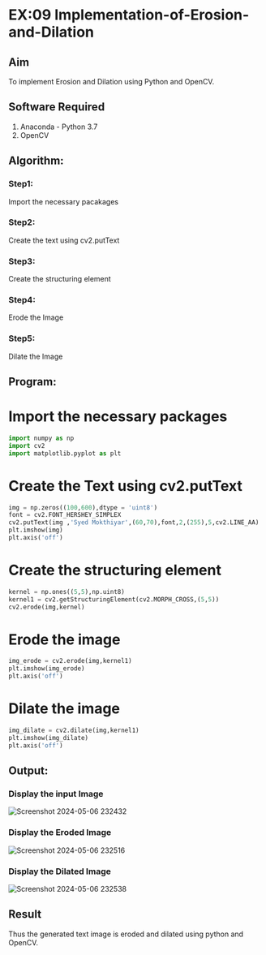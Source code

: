 # EX:09 Implementation-of-Erosion-and-Dilation
## Aim
To implement Erosion and Dilation using Python and OpenCV.
## Software Required
1. Anaconda - Python 3.7
2. OpenCV
## Algorithm:
### Step1:
Import the necessary pacakages

### Step2:
Create the text using cv2.putText

### Step3:
Create the structuring element

### Step4:
Erode the Image

### Step5:
Dilate the Image


## Program:


# Import the necessary packages
```python
import numpy as np
import cv2
import matplotlib.pyplot as plt
```

# Create the Text using cv2.putText
```python
img = np.zeros((100,600),dtype = 'uint8')
font = cv2.FONT_HERSHEY_SIMPLEX
cv2.putText(img ,'Syed Mokthiyar',(60,70),font,2,(255),5,cv2.LINE_AA)
plt.imshow(img)
plt.axis('off')
```


# Create the structuring element
```python
kernel = np.ones((5,5),np.uint8)
kernel1 = cv2.getStructuringElement(cv2.MORPH_CROSS,(5,5))
cv2.erode(img,kernel)
```


# Erode the image
```python
img_erode = cv2.erode(img,kernel1)
plt.imshow(img_erode)
plt.axis('off')
```



# Dilate the image
```python
img_dilate = cv2.dilate(img,kernel1)
plt.imshow(img_dilate)
plt.axis('off')
```
## Output:

### Display the input Image
![Screenshot 2024-05-06 232432](https://github.com/syedmokthiyar/erosion--dilation/assets/118787294/2b977a40-62f3-422b-9f5b-3690400c967f)



### Display the Eroded Image
![Screenshot 2024-05-06 232516](https://github.com/syedmokthiyar/erosion--dilation/assets/118787294/05b713c0-edfd-48bf-961f-cdf901251472)



### Display the Dilated Image
![Screenshot 2024-05-06 232538](https://github.com/syedmokthiyar/erosion--dilation/assets/118787294/df983e57-c123-4a49-b5d6-fb818f4530a9)


## Result
Thus the generated text image is eroded and dilated using python and OpenCV.

